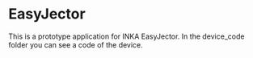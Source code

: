# EasyJector

This is a prototype application for INKA EasyJector.
In the device_code folder you can see a code of the device.